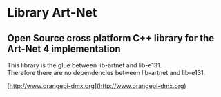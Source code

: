 # Library Art-Net
## Open Source cross platform C++ library for the Art-Net 4 implementation

This library is the glue between lib-artnet and lib-e131.<br>
Therefore there are no dependencies between lib-artnet and lib-e131.

[http://www.orangepi-dmx.org](http://www.orangepi-dmx.org)

